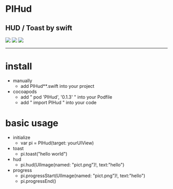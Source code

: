 
# PIHud
## HUD / Toast by swift

![](https://cocoapod-badges.herokuapp.com/l/PIHud/badge.png)
![](https://cocoapod-badges.herokuapp.com/v/PIHud/badge.png)
![](https://cocoapod-badges.herokuapp.com/p/PIHud/badge.png)

---

# install

- manually
  - add PIHud**.swift into your project
- cocoapods
  - add " pod 'PIHud', '0.1.3' " into your Podfile
  - add " import PIHud " into your code

# basic usage

- initialize
  - var pi = PIHud(target: yourUIView)
- toast
  - pi.toast("hello world")
- hud
  - pi.hud(UIImage(named: "pict.png")!, text:"hello")
- progress
  - pi.progressStart(UIImage(named: "pict.png")!, text:"hello")
  - pi.progressEnd()
